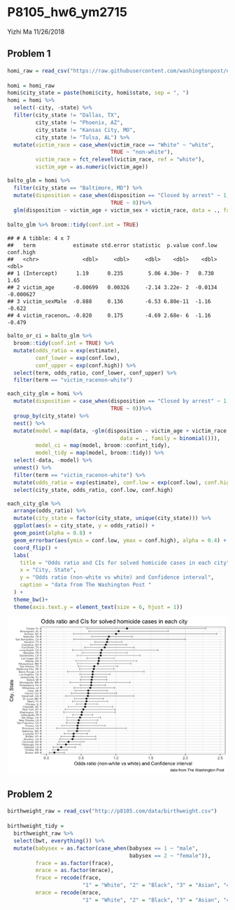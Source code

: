 P8105\_hw6\_ym2715
================
Yizhi Ma
11/26/2018

Problem 1
---------

``` r
homi_raw = read_csv("https://raw.githubusercontent.com/washingtonpost/data-homicides/master/homicide-data.csv")

homi = homi_raw 
homi$city_state = paste(homi$city, homi$state, sep = ", ")
homi = homi %>% 
  select(-city, -state) %>% 
  filter(city_state != "Dallas, TX",
         city_state != "Phoenix, AZ",
         city_state != "Kansas City, MO",
         city_state != "Tulsa, AL") %>% 
  mutate(victim_race = case_when(victim_race == "White" ~ "white",
                                 TRUE ~ "non-white"),
         victim_race = fct_relevel(victim_race, ref = "white"),
         victim_age = as.numeric(victim_age))
```

``` r
balto_glm = homi %>% 
  filter(city_state == "Baltimore, MD") %>% 
  mutate(disposition = case_when(disposition == "Closed by arrest" ~ 1,
                                 TRUE ~ 0))%>% 
  glm(disposition ~ victim_age + victim_sex + victim_race, data = ., family = binomial())

balto_glm %>% broom::tidy(conf.int = TRUE)
```

    ## # A tibble: 4 x 7
    ##   term            estimate std.error statistic  p.value conf.low conf.high
    ##   <chr>              <dbl>     <dbl>     <dbl>    <dbl>    <dbl>     <dbl>
    ## 1 (Intercept)      1.19      0.235        5.06 4.30e- 7   0.730   1.65    
    ## 2 victim_age      -0.00699   0.00326     -2.14 3.22e- 2  -0.0134 -0.000627
    ## 3 victim_sexMale  -0.888     0.136       -6.53 6.80e-11  -1.16   -0.622   
    ## 4 victim_racenon… -0.820     0.175       -4.69 2.68e- 6  -1.16   -0.479

``` r
balto_or_ci = balto_glm %>% 
  broom::tidy(conf.int = TRUE) %>% 
  mutate(odds_ratio = exp(estimate),
         conf_lower = exp(conf.low),
         conf_upper = exp(conf.high)) %>% 
  select(term, odds_ratio, conf_lower, conf_upper) %>% 
  filter(term == "victim_racenon-white")
```

``` r
each_city_glm = homi %>% 
  mutate(disposition = case_when(disposition == "Closed by arrest" ~ 1,
                                 TRUE ~ 0))%>% 
  group_by(city_state) %>% 
  nest() %>% 
  mutate(model = map(data, ~glm(disposition ~ victim_age + victim_race + victim_sex, 
                                    data = ., family = binomial())),
         model_ci = map(model, broom::confint_tidy),
         model_tidy = map(model, broom::tidy)) %>% 
  select(-data, -model) %>% 
  unnest() %>% 
  filter(term == "victim_racenon-white") %>% 
  mutate(odds_ratio = exp(estimate), conf.low = exp(conf.low), conf.high = exp(conf.high)) %>% 
  select(city_state, odds_ratio, conf.low, conf.high)
```

``` r
each_city_glm %>% 
  arrange(odds_ratio) %>% 
  mutate(city_state = factor(city_state, unique(city_state))) %>% 
  ggplot(aes(x = city_state, y = odds_ratio)) +
  geom_point(alpha = 0.8) +
  geom_errorbar(aes(ymin = conf.low, ymax = conf.high), alpha = 0.4) +
  coord_flip() +
  labs(
    title = "Odds ratio and CIs for solved homicide cases in each city",
    x = "City, State",
    y = "Odds ratio (non-white vs white) and Confidence interval",
    caption = "data from The Washington Post "
  ) +
  theme_bw()+
  theme(axis.text.y = element_text(size = 6, hjust = 1)) 
```

![](p8105_hw6_ym2715_files/figure-markdown_github/plot%20for%20each%20city-1.png)

Problem 2
---------

``` r
birthweight_raw = read_csv("http://p8105.com/data/birthweight.csv")

birthweight_tidy = 
  birthweight_raw %>% 
  select(bwt, everything()) %>% 
  mutate(babysex = as.factor(case_when(babysex == 1 ~ "male",
                                       babysex == 2 ~ "female")),
         frace = as.factor(frace),
         mrace = as.factor(mrace),
         frace = recode(frace,
                        "1" = "White", "2" = "Black", "3" = "Asian", "4" = "Puerto Rican", "8" = "Other", "9" = "Unknown"),
         mrace = recode(mrace,
                        "1" = "White", "2" = "Black", "3" = "Asian", "4" = "Puerto Rican", "8" = "Other"))
```
